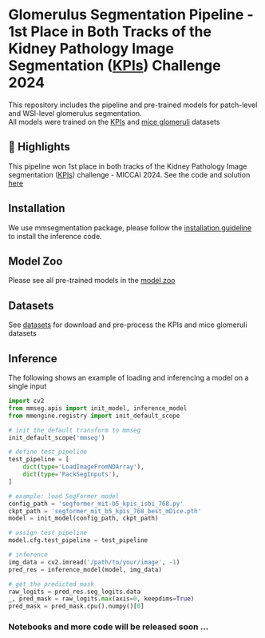 # Glomerulus Segmentation Pipeline - 1st Place in Both Tracks of the Kidney Pathology Image Segmentation ([KPIs](https://sites.google.com/view/kpis2024/)) Challenge 2024

This repository includes the pipeline and pre-trained models for patch-level and WSI-level glomerulus segmentation.  
All models were trained on the [KPIs](https://sites.google.com/view/kpis2024/) and [mice glomeruli](https://datadryad.org/stash/dataset/doi:10.5061/dryad.fqz612jpc) datasets

## 🌟 Highlights
This pipeline won 1st place in both tracks of the Kidney Pathology Image segmentation ([KPIs](https://sites.google.com/view/kpis2024/)) challenge - MICCAI 2024. See the code and solution [here](KPIs2024/Solution.md)

## Installation
We use mmsegmentation package, please follow the [installation guideline](docs/get_started.md) to install the inference code.

## Model Zoo
Please see all pre-trained models in the [model zoo](docs/model_zoo.md)

## Datasets
See [datasets](docs/datasets_howto.md) for download and pre-process the KPIs and mice glomeruli datasets

## Inference
The following shows an example of loading and inferencing a model on a single input
```python
import cv2
from mmseg.apis import init_model, inference_model
from mmengine.registry import init_default_scope

# init the default transform to mmseg
init_default_scope('mmseg')

# define test_pipeline
test_pipeline = [
    dict(type='LoadImageFromNDArray'),
    dict(type='PackSegInputs'),
]

# example: load SegFormer model
config_path = 'segformer_mit-b5_kpis_isbi_768.py'
ckpt_path = 'segformer_mit_b5_kpis_768_best_mDice.pth'
model = init_model(config_path, ckpt_path)

# assign test_pipeline
model.cfg.test_pipeline = test_pipeline

# inference
img_data = cv2.imread('/path/to/your/image', -1)
pred_res = inference_model(model, img_data)

# get the predicted mask
raw_logits = pred_res.seg_logits.data
_, pred_mask = raw_logits.max(axis=0, keepdims=True)
pred_mask = pred_mask.cpu().numpy()[0]
```
### Notebooks and more code will be released soon ...